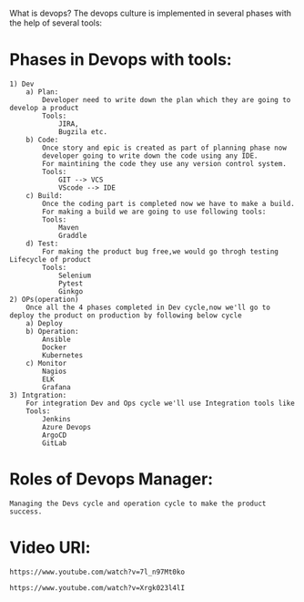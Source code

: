 What is devops?
    The devops culture is implemented in several phases with the help of several tools:

# Phases in Devops with tools:
    1) Dev
        a) Plan:
            Developer need to write down the plan which they are going to develop a product
            Tools: 
                JIRA, 
                Bugzila etc.
        b) Code:
            Once story and epic is created as part of planning phase now
            developer going to write down the code using any IDE.
            For maintining the code they use any version control system.
            Tools:
                GIT --> VCS
                VScode --> IDE
        c) Build:
            Once the coding part is completed now we have to make a build.
            For making a build we are going to use following tools:
            Tools:
                Maven
                Graddle
        d) Test:
            For making the product bug free,we would go throgh testing Lifecycle of product
            Tools:
                Selenium
                Pytest
                Ginkgo
    2) OPs(operation)
        Once all the 4 phases completed in Dev cycle,now we'll go to deploy the product on production by following below cycle
        a) Deploy
        b) Operation:
            Ansible
            Docker
            Kubernetes
        c) Monitor
            Nagios
            ELK
            Grafana
    3) Intgration:
        For integration Dev and Ops cycle we'll use Integration tools like
        Tools:
            Jenkins
            Azure Devops
            ArgoCD
            GitLab

# Roles of Devops Manager:
    Managing the Devs cycle and operation cycle to make the product success.
# Video URl:
    https://www.youtube.com/watch?v=7l_n97Mt0ko

    https://www.youtube.com/watch?v=Xrgk023l4lI
